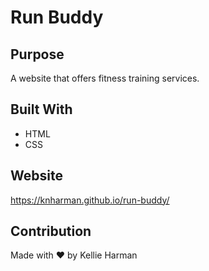 # Run Buddy

## Purpose
A website that offers fitness training services.

## Built With
* HTML
* CSS

## Website
https://knharman.github.io/run-buddy/

## Contribution
Made with ❤️ by Kellie Harman
